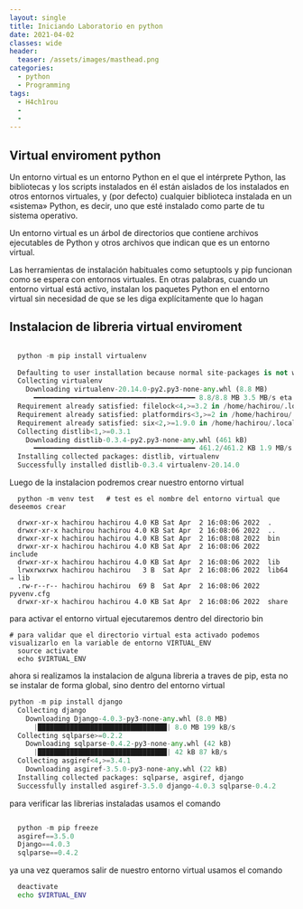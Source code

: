 ```yaml
---
layout: single
title: Iniciando Laboratorio en python
date: 2021-04-02
classes: wide
header:
  teaser: /assets/images/masthead.png
categories:
  - python
  - Programming
tags:
  - H4ch1rou
  - 
  -
---
```



Virtual enviroment python 
---

Un entorno virtual es un entorno Python en el que el intérprete Python, las bibliotecas y los scripts instalados en él están aislados de los instalados en otros entornos virtuales, y (por defecto) cualquier biblioteca instalada en un «sistema» Python, es decir, uno que esté instalado como parte de tu sistema operativo.

Un entorno virtual es un árbol de directorios que contiene archivos ejecutables de Python y otros archivos que indican que es un entorno virtual.

Las herramientas de instalación habituales como setuptools y pip funcionan como se espera con entornos virtuales. En otras palabras, cuando un entorno virtual está activo, instalan los paquetes Python en el entorno virtual sin necesidad de que se les diga explícitamente que lo hagan


Instalacion de libreria virtual enviroment 
---



```python 

  python -m pip install virtualenv
    
  Defaulting to user installation because normal site-packages is not writeable
  Collecting virtualenv
    Downloading virtualenv-20.14.0-py2.py3-none-any.whl (8.8 MB)
      ━━━━━━━━━━━━━━━━━━━━━━━━━━━━━━━━━━━━━━━━ 8.8/8.8 MB 3.5 MB/s eta 0:00:00
  Requirement already satisfied: filelock<4,>=3.2 in /home/hachirou/.local/lib/python3.9/site-packages (from virtualenv) (3.3.2)
  Requirement already satisfied: platformdirs<3,>=2 in /home/hachirou/.local/lib/python3.9/site-packages (from virtualenv) (2.4.0)
  Requirement already satisfied: six<2,>=1.9.0 in /home/hachirou/.local/lib/python3.9/site-packages (from virtualenv) (1.11.0)
  Collecting distlib<1,>=0.3.1
    Downloading distlib-0.3.4-py2.py3-none-any.whl (461 kB)
      ━━━━━━━━━━━━━━━━━━━━━━━━━━━━━━━━━━━━━━━━ 461.2/461.2 KB 1.9 MB/s eta 0:00:00
  Installing collected packages: distlib, virtualenv
  Successfully installed distlib-0.3.4 virtualenv-20.14.0
```

Luego de la instalacion podremos crear nuestro entorno virtual 

```
  python -m venv test   # test es el nombre del entorno virtual que deseemos crear 

  drwxr-xr-x hachirou hachirou 4.0 KB Sat Apr  2 16:08:06 2022  .
  drwxr-xr-x hachirou hachirou 4.0 KB Sat Apr  2 16:08:06 2022  ..
  drwxr-xr-x hachirou hachirou 4.0 KB Sat Apr  2 16:08:08 2022  bin
  drwxr-xr-x hachirou hachirou 4.0 KB Sat Apr  2 16:08:06 2022  include
  drwxr-xr-x hachirou hachirou 4.0 KB Sat Apr  2 16:08:06 2022  lib
  lrwxrwxrwx hachirou hachirou   3 B  Sat Apr  2 16:08:06 2022  lib64 ⇒ lib
  .rw-r--r-- hachirou hachirou  69 B  Sat Apr  2 16:08:06 2022  pyvenv.cfg
  drwxr-xr-x hachirou hachirou 4.0 KB Sat Apr  2 16:08:06 2022  share
```

para activar el entorno virtual ejecutaremos dentro del directorio bin 

```
# para validar que el directorio virtual esta activado podemos visualizarlo en la variable de entorno VIRTUAL_ENV
  source activate
  echo $VIRTUAL_ENV 
```

ahora si realizamos la instalacion de alguna libreria a traves de pip, esta no se instalar de forma global, sino dentro del entorno virtual 

```python
python -m pip install django
  Collecting django
    Downloading Django-4.0.3-py3-none-any.whl (8.0 MB)
      |████████████████████████████████| 8.0 MB 199 kB/s 
  Collecting sqlparse>=0.2.2
    Downloading sqlparse-0.4.2-py3-none-any.whl (42 kB)
      |████████████████████████████████| 42 kB 87 kB/s 
  Collecting asgiref<4,>=3.4.1
    Downloading asgiref-3.5.0-py3-none-any.whl (22 kB)
  Installing collected packages: sqlparse, asgiref, django
  Successfully installed asgiref-3.5.0 django-4.0.3 sqlparse-0.4.2
```

para verificar las librerias instaladas usamos el comando 
```python   

  python -m pip freeze
  asgiref==3.5.0
  Django==4.0.3
  sqlparse==0.4.2


```

ya una vez queramos salir de nuestro entorno virtual usamos el comando 

```bash
  deactivate
  echo $VIRTUAL_ENV 

```